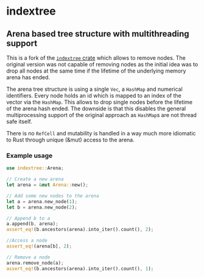 # indextree

## Arena based tree structure with multithreading support
This is a fork of the [`indextree` crate](https://github.com/saschagrunert/indextree) 
which allows to remove nodes. The original version was not capable of removing
nodes as the initial idea was to drop all nodes at the same time if the lifetime 
of the underlying memory arena has ended.

The arena tree structure is using a single `Vec`, a `HashMap` and numerical 
identifiers. Every node holds an id which is mapped to an index of the vector
via the `HashMap`. This allows to drop single nodes before the lifetime of the
arena hash ended. The downside is that this disables the general multiprocessing 
support of the original approach as `HashMap`s are not thread safe itself.

There is no `RefCell` and mutability is handled in a way much more idiomatic to Rust 
through unique (&mut) access to the arena. 

### Example usage
```rust
use indextree::Arena;

// Create a new arena
let arena = &mut Arena::new();

// Add some new nodes to the arena
let a = arena.new_node(1);
let b = arena.new_node(2);

// Append b to a
a.append(b, arena);
assert_eq!(b.ancestors(arena).into_iter().count(), 2);

//Access a node
assert_eq!(arena[b], 2);

// Remove a node
arena.remove_node(a);
assert_eq!(b.ancestors(arena).into_iter().count(), 1);

```

